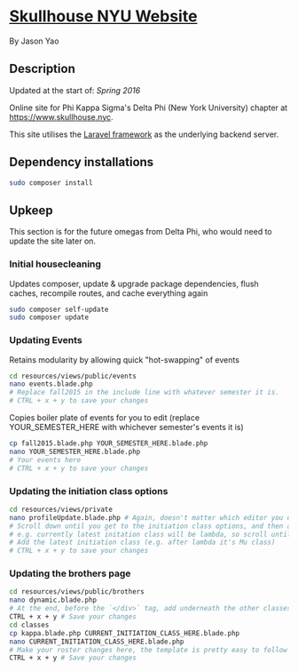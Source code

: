 # [Skullhouse NYU Website](https://www.skullhouse.nyc)
By Jason Yao

## Description
Updated at the start of: *Spring 2016*

Online site for Phi Kappa Sigma's Delta Phi (New York University) chapter at https://www.skullhouse.nyc.

This site utilises the [Laravel framework](https://laravel.com/) as the underlying backend server.

## Dependency installations

```sh
sudo composer install
```

## Upkeep
This section is for the future omegas from Delta Phi, who would need to update the site later on.

### Initial housecleaning
Updates composer, update & upgrade package dependencies, flush caches, recompile routes, and cache everything again

```sh
sudo composer self-update
sudo composer update
```

### Updating Events
Retains modularity by allowing quick "hot-swapping" of events
```sh
cd resources/views/public/events
nano events.blade.php
# Replace fall2015 in the include line with whatever semester it is.
# CTRL + x + y to save your changes
```

Copies boiler plate of events for you to edit (replace YOUR_SEMESTER_HERE with whichever semester's events it is)
```sh
cp fall2015.blade.php YOUR_SEMESTER_HERE.blade.php
nano YOUR_SEMESTER_HERE.blade.php
# Your events here
# CTRL + x + y to save your changes
```

### Updating the initiation class options

```sh
cd resources/views/private
nano profileUpdate.blade.php # Again, doesn't matter which editor you use
# Scroll down until you get to the initiation class options, and then add the option
# e.g. currently latest initation class will be lambda, so scroll until lambda class option, and press enter for a new line
# Add the latest initiation class (e.g. after lambda it's Mu class)
# CTRL + x + y to save your changes
```

### Updating the brothers page

```sh
cd resources/views/public/brothers
nano dynamic.blade.php
# At the end, before the `</div>` tag, add underneath the other classes `@include('public.brothers.classes.CURRENT_INITIATION_CLASS_HERE')`
CTRL + x + y # Save your changes
cd classes
cp kappa.blade.php CURRENT_INITIATION_CLASS_HERE.blade.php
nano CURRENT_INITIATION_CLASS_HERE.blade.php
# Make your roster changes here, the template is pretty easy to follow and change
CTRL + x + y # Save your changes
```
